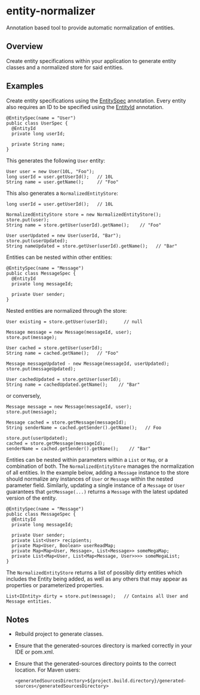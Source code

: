 # entity-normalizer
Annotation based tool to provide automatic normalization of entities.

## Overview
Create entity specifications within your application to generate entity classes and a normalized store for said entities.

## Examples
Create entity specifications using the [EntitySpec](https://github.com/othebe/entity-normalizer/blob/master/src/main/java/annotations/EntitySpec.java) annotation. Every entity also requires an ID to be specified using the [EntityId](https://github.com/othebe/entity-normalizer/blob/master/src/main/java/annotations/EntityId.java) annotation.

    @EntitySpec(name = "User")
    public class UserSpec {
      @EntityId
      private long userId;

      private String name;
    }

This generates the following ``User`` entity:

    User user = new User(10L, "Foo");
    long userId = user.getUserId();   // 10L
    String name = user.getName();     // "Foo"
  
This also generates a ``NormalizedEntityStore``:

    long userId = user.getUserId();   // 10L

    NormalizedEntityStore store = new NormalizedEntityStore();
    store.put(user);
    String name = store.getUser(userId).getName();    // "Foo"
    
    User userUpdated = new User(userId, "Bar");
    store.put(userUpdated);
    String nameUpdated = store.getUser(userId).getName();   // "Bar"
    
Entities can be nested within other entities:

    @EntitySpec(name = "Message")
    public class MessageSpec {
      @EntityId
      private long messageId;
      
      private User sender;
    }
    
Nested entities are normalized through the store:

    User existing = store.getUser(userId);      // null

    Message message = new Message(messageId, user);
    store.put(message);
    
    User cached = store.getUser(userId);
    String name = cached.getName();   // "Foo"
    
    Message messageUpdated - new Message(messageId, userUpdated);
    store.put(messageUpdated);
    
    User cachedUpdated = store.getUser(userId);
    String name = cachedUpdated.getName();    // "Bar"
    
or conversely,

    Message message = new Message(messageId, user);
    store.put(message);
    
    Message cached = store.getMessage(messageId);
    String senderName = cached.getSender().getName();   // Foo
    
    store.put(userUpdated);
    cached = store.getMessage(messageId);
    senderName = cached.getSender().getName();    // "Bar"
    
Entities can be nested within parameters within a ``List`` or ``Map``, or a combination of both. The ``NormalizedEntityStore`` manages the normalization of all entities. In the example below, adding a ``Message`` instance to the store should normalize any instances of ``User`` or ``Message`` within the nested parameter field. Similarly, updating a single instance of a ``Message`` or ``User`` guarantees that ``getMessage(...)`` returns a ``Message`` with the latest updated version of the entity.
    
    @EntitySpec(name = "Message")
    public class MessageSpec {
      @EntityId
      private long messageId;
      
      private User sender;
      private List<User> recipients;
      private Map<User, Boolean> userReadMap;
      private Map<Map<User, Message>, List<Message>> someMegaMap;
      private List<Map<User, List<Map<Message, User>>>> someMegaList;
    }
    
The ``NormalizedEntityStore`` returns a list of possibly dirty entities which includes the Entity being added, as well as any others that may appear as properties or parameterized properties.

    List<IEntity> dirty = store.put(message);   // Contains all User and Message entities.

## Notes
- Rebuild project to generate classes.
- Ensure that the generated-sources directory is marked correctly in your IDE or pom.xml.
- Ensure that the generated-sources directory points to the correct location. For Maven users:

    ``<generatedSourcesDirectory>${project.build.directory}/generated-sources</generatedSourcesDirectory>``
